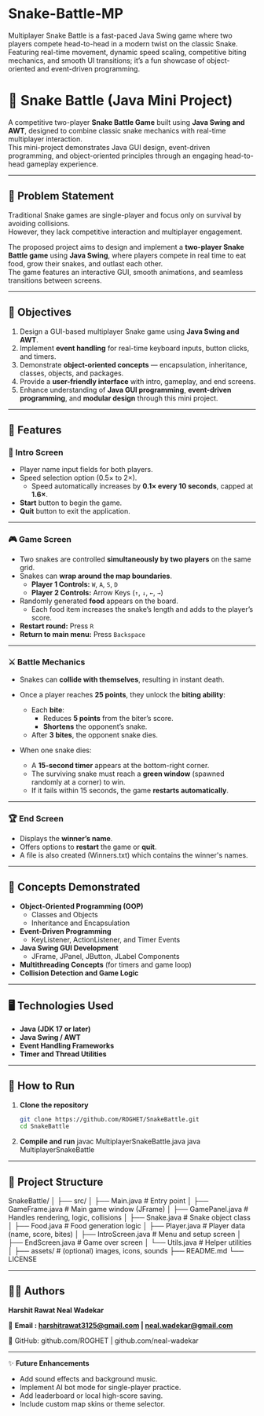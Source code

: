 # Snake-Battle-MP
Multiplayer Snake Battle is a fast-paced Java Swing game where two players compete head-to-head in a modern twist on the classic Snake. Featuring real-time movement, dynamic speed scaling, competitive biting mechanics, and smooth UI transitions; it’s a fun showcase of object-oriented and event-driven programming.

# 🐍 Snake Battle (Java Mini Project)

A competitive two-player **Snake Battle Game** built using **Java Swing and AWT**, designed to combine classic snake mechanics with real-time multiplayer interaction.  
This mini-project demonstrates Java GUI design, event-driven programming, and object-oriented principles through an engaging head-to-head gameplay experience.

---

## 🎯 Problem Statement
Traditional Snake games are single-player and focus only on survival by avoiding collisions.  
However, they lack competitive interaction and multiplayer engagement.  

The proposed project aims to design and implement a **two-player Snake Battle game** using **Java Swing**, where players compete in real time to eat food, grow their snakes, and outlast each other.  
The game features an interactive GUI, smooth animations, and seamless transitions between screens.

---

## 🎯 Objectives
1. Design a GUI-based multiplayer Snake game using **Java Swing and AWT**.  
2. Implement **event handling** for real-time keyboard inputs, button clicks, and timers.  
3. Demonstrate **object-oriented concepts** — encapsulation, inheritance, classes, objects, and packages.  
4. Provide a **user-friendly interface** with intro, gameplay, and end screens.  
5. Enhance understanding of **Java GUI programming**, **event-driven programming**, and **modular design** through this mini project.

---

## 🧩 Features

### 🏁 Intro Screen
- Player name input fields for both players.  
- Speed selection option (0.5× to 2×).  
  - Speed automatically increases by **0.1× every 10 seconds**, capped at **1.6×**.  
- **Start** button to begin the game.  
- **Quit** button to exit the application.

---

### 🎮 Game Screen
- Two snakes are controlled **simultaneously by two players** on the same grid.  
- Snakes can **wrap around the map boundaries**.  
  - **Player 1 Controls:** `W`, `A`, `S`, `D`  
  - **Player 2 Controls:** Arrow Keys (`↑`, `↓`, `←`, `→`)
- Randomly generated **food** appears on the board.  
  - Each food item increases the snake’s length and adds to the player’s score.  
- **Restart round:** Press `R`  
- **Return to main menu:** Press `Backspace`  

---

### ⚔️ Battle Mechanics
- Snakes can **collide with themselves**, resulting in instant death.  
- Once a player reaches **25 points**, they unlock the **biting ability**:
  - Each **bite**:
    - Reduces **5 points** from the biter’s score.  
    - **Shortens** the opponent’s snake.  
  - After **3 bites**, the opponent snake dies.  

- When one snake dies:
  - A **15-second timer** appears at the bottom-right corner.  
  - The surviving snake must reach a **green window** (spawned randomly at a corner) to win.  
  - If it fails within 15 seconds, the game **restarts automatically**.

---

### 🏆 End Screen
- Displays the **winner’s name**.  
- Offers options to **restart** the game or **quit**.
- A file is also created (Winners.txt) which contains the winner's names.  

---

## 🧠 Concepts Demonstrated
- **Object-Oriented Programming (OOP)**  
  - Classes and Objects  
  - Inheritance and Encapsulation  
- **Event-Driven Programming**  
  - KeyListener, ActionListener, and Timer Events  
- **Java Swing GUI Development**  
  - JFrame, JPanel, JButton, JLabel Components  
- **Multithreading Concepts** (for timers and game loop)
- **Collision Detection and Game Logic**

---

## 🖥️ Technologies Used
- **Java (JDK 17 or later)**
- **Java Swing / AWT**
- **Event Handling Frameworks**
- **Timer and Thread Utilities**

---

## 🧰 How to Run

1. **Clone the repository**
   ```bash
   git clone https://github.com/ROGHET/SnakeBattle.git
   cd SnakeBattle
2. **Compile and run**
javac MultiplayerSnakeBattle.java
java MultiplayerSnakeBattle

---

## 📂 Project Structure

SnakeBattle/
│
├── src/
│   ├── Main.java                # Entry point
│   ├── GameFrame.java           # Main game window (JFrame)
│   ├── GamePanel.java           # Handles rendering, logic, collisions
│   ├── Snake.java               # Snake object class
│   ├── Food.java                # Food generation logic
│   ├── Player.java              # Player data (name, score, bites)
│   ├── IntroScreen.java         # Menu and setup screen
│   ├── EndScreen.java           # Game over screen
│   └── Utils.java               # Helper utilities
│
├── assets/                      # (optional) images, icons, sounds
├── README.md
└── LICENSE




---

## 👨‍💻 Authors
**Harshit Rawat
Neal Wadekar**

📧 **Email : harshitrawat3125@gmail.com
 | neal.wadekar@gmail.com**

💼 GitHub: github.com/ROGHET
 | github.com/neal-wadekar
 
---

✨ **Future Enhancements**
- Add sound effects and background music.
- Implement AI bot mode for single-player practice.
- Add leaderboard or local high-score saving.
- Include custom map skins or theme selector.
